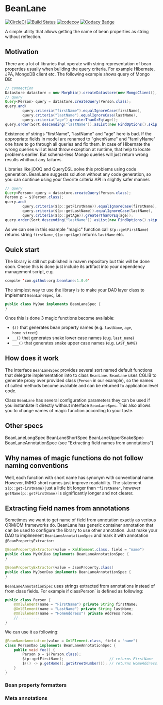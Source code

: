 # BeanLane 
[![CircleCI](https://circleci.com/gh/alexradzin/beanlane/tree/master.svg?style=svg)](https://circleci.com/gh/alexradzin/beanlane/tree/master)
[![Build Status](https://travis-ci.org/alexradzin/beanlane.svg?branch=master)](https://travis-ci.org/alexradzin/beanlane)
[![codecov](https://codecov.io/gh/alexradzin/beanlane/branch/master/graph/badge.svg)](https://codecov.io/gh/alexradzin/beanlane)
[![Codacy Badge](https://api.codacy.com/project/badge/Grade/6a26c7c5106c4831a5ca6d74e9eda49d)](https://www.codacy.com/app/alexradzin/beanlane?utm_source=github.com&amp;utm_medium=referral&amp;utm_content=alexradzin/beanlane&amp;utm_campaign=Badge_Grade)

A simple utility that allows getting the name of bean properties as string without reflection.

## Motivation

There are a lot of libraries that operate with string representation of bean properties usually when building the
query criteria. For example Hibernate, JPA, MongoDB client etc. The following example shows query of Mongo DB:

```java
// connection
Datastore datastore = new Morphia().createDatastore(new MongoClient(), "people");
// query
Query<Person> query = datastore.createQuery(Person.class);
query.and(
        query.criteria("firstName").equalIgnoreCase(firstName),
        query.criteria("lastName").equalIgnoreCase(lastName),
        query.criteria("age").greaterThanOrEq(age));
query.order(Sort.descending("lastName")).asList(new FindOptions().skip(limit * page).limit(limit));
```

Existence of strings "firstName", "lastName" and "age" here is bad. If the appropriate fields in model are renamed to
"givenName" and "familyName" one have to go through all queries and fix them. In case of Hibernate the wrong queries will
at least throw exception at runtime, that help to locate problems earlier. But schema-less Mongo queries will just return
wrong results whithout any failures.

Libraries like jOOQ and QueryDSL solve this problems using code generation. BeanLane suggests solution without any code generation,
so you can continue using your favorite criteria API in slightly safer manner.

```java
// query
Query<Person> query = datastore.createQuery(Person.class);
Person p = $(Person.class);
query.and(
        query.criteria($(p::getFirstName)).equalIgnoreCase(firstName),
        query.criteria($(p::getLastName)).equalIgnoreCase(lastName),
        query.criteria($(p::getAge)).greaterThanOrEq(age));
query.order(Sort.descending("lastName")).asList(new FindOptions().skip(limit * page).limit(limit));
```

As we can see in this example "magic" function call `$(p::getFirstName)` returns string `firstName`, `$(p::getAge)` returns `lastName` etc. 

## Quick start

The library is still not published in maven repository but this will be done soon. Onece this is done just include its artifact into your dependency management script, e.g.

```java
compile 'com.github:org.beanlane:1.0.0'
```

The simplest way to use the library is to make your DAO layer class to implement `BeanLaneSpec`, i.e.

```java
public class MyDao implements BeanLaneSpec {
}
```

Once this is done 3 magic functions become available:
*   `$()` that generates bean property names (e.g. `lastName`, `age`, `home.street`)
*   `__()` that generates snake lower case names (e.g. `last_name`)
*   `___()` that generates snake upper case names (e.g. `LAST_NAME`)

## How does it work
The interface `BeanLaneSpec` provides several sort named default functions that delegate implementation into to
class `BeanLane`. `BeanLane` uses CGLIB to generate proxy over provided class (`Person` in our example), so the names of called 
methods become avaliable and can be returned to application level code. 

Class `BeanLane` has several configuration parameters they can be used if you instantiate it directly without interface
`BeanLaneSpec`. This also allows you to change names of magic function according to your taste.

## Other specs
BeanLaneLongSpec
BeanLaneShortSpec
BeanLaneUpperSnakeSpec
BeanLaneAnnotationSpec (see "Extracting field names from annotations")

## Why names of magic functions do not follow naming conventions

Well, each function with short name has synonym with conventional name. However, IMHO short names just improve readability.
The statement `$(p::getFirstName)` just a little bit longer than `"firstName"`, however `getName(p::getFirstName)`
is significantly longer and not clearer.

## Extracting field names from annotations
Sometimes we want to get name of field from annotation exactly as verious ORM/OM frameworks do. BeanLane has generic container
annotation that can be used to configure the library to use other annotation. Just make your DAO to implmenent `BeanLaneAnnotationSpec`
and mark it with annotation `@BeanPropertyExtractor`:

```java
@BeanPropertyExtractor(value = XmlElement.class, field = "name")
public class MyXmlDao implements BeanLaneAnnotationSpec {
}

@BeanPropertyExtractor(value = JsonProperty.class)
public class MyJsonDao implements BeanLaneAnnotationSpec {
}
```

`BeanLaneAnnotationSpec` uses strings extracted from annotations instead of from class fields. For example if classPerson` is defined as following:

```java
public class Person {
    @XmlElement(name = "FirstName") private String firstName;
    @XmlElement(name = "LastName") private String lastName;
    @XmlElement(name = "HomeAddress") private Address home;
    //..........
}
```

We can use it as following:

```java
@BeanNameAnnotation(value = XmlElement.class, field = "name")
class PersonDao implements BeanLaneAnnotationSpec {
    public void foo() {
        Person p = $(Person.class);
        $(p::getFirstName);                     // returns FirstName
        $(() -> p.getHome().getStreetNumber()); // returns HomeAddress.StreetNumber
    }
}
```

### Bean property formatters

### Meta annotations
